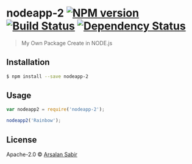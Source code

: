 # nodeapp-2 [![NPM version][npm-image]][npm-url] [![Build Status][travis-image]][travis-url] [![Dependency Status][daviddm-image]][daviddm-url]
> My Own  Package Create in  NODE.js   

## Installation

```sh
$ npm install --save nodeapp-2
```

## Usage

```js
var nodeapp2 = require('nodeapp-2');

nodeapp2('Rainbow');
```
## License

Apache-2.0 © [Arsalan Sabir]()


[npm-image]: https://badge.fury.io/js/nodeapp-2.svg
[npm-url]: https://npmjs.org/package/nodeapp-2
[travis-image]: https://travis-ci.org/aayanqazi/nodeapp-2.svg?branch=master
[travis-url]: https://travis-ci.org/aayanqazi/nodeapp-2
[daviddm-image]: https://david-dm.org/aayanqazi/nodeapp-2.svg?theme=shields.io
[daviddm-url]: https://david-dm.org/aayanqazi/nodeapp-2

